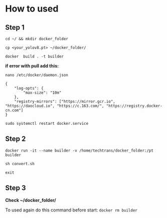 # How to used

## Step 1

`cd ~/ && mkdir docker_folder`

`cp <your_yolov8.pt> ~/docker_folder/`

`docker  build . -t builder`

**if error with pull add this:**

`nano /etc/docker/daemon.json`

```
{
    "log-opts": {
        "max-size": "10m"
    },
    "registry-mirrors": ["https://mirror.gcr.io", "https://daocloud.io", "https://c.163.com/", "https://registry.docker-cn.com"]
}  

```

`sudo systemctl restart docker.service`

## Step 2

`docker run -it --name builder -v /home/techtrans/docker_folder:/pt builder`

`sh convert.sh`

`exit`

## Step 3

**Check ~/docker_folder/**

To used again do this command before start: `docker rm builder`

